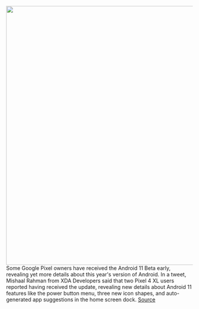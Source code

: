 <img src='https://cdn.vox-cdn.com/thumbor/JQKWrqTMhZvWalrwGCFcoKLqEEY=/0x0:2040x1360/1200x800/filters:focal(857x517:1183x843)/cdn.vox-cdn.com/uploads/chorus_image/image/66883887/acastro_200219_1777_android_11_0001.0.jpg' width='700px' /><br/>
Some Google Pixel owners have received the Android 11 Beta early, revealing yet more details about this year's version of Android. In a tweet, Mishaal Rahman from XDA Developers said that two Pixel 4 XL users reported having received the update, revealing new details about Android 11 features like the power button menu, three new icon shapes, and auto-generated app suggestions in the home screen dock.
<a href='https://www.theverge.com/2020/6/2/21277850/android-11-beta-arrives-early-playback-controls-quick-settings-power-button-menu-app-suggestions'> Source <a/>